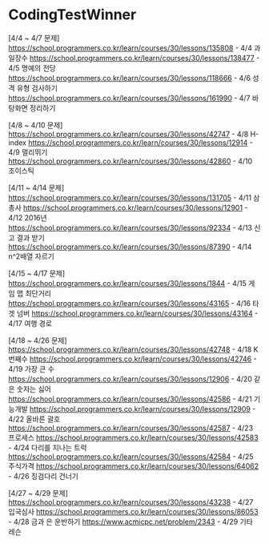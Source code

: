 # CodingTestWinner
[4/4 ~ 4/7 문제]<br/>
https://school.programmers.co.kr/learn/courses/30/lessons/135808 - 4/4 과일장수
https://school.programmers.co.kr/learn/courses/30/lessons/138477 - 4/5 명예의 전당
https://school.programmers.co.kr/learn/courses/30/lessons/118666 - 4/6 성격 유형 검사하기
https://school.programmers.co.kr/learn/courses/30/lessons/161990 - 4/7 바탕화면 정리하기

[4/8 ~ 4/10 문제]<br/>
https://school.programmers.co.kr/learn/courses/30/lessons/42747 - 4/8 H-index
https://school.programmers.co.kr/learn/courses/30/lessons/12914 - 4/9 멀리뛰기
https://school.programmers.co.kr/learn/courses/30/lessons/42860 - 4/10 조이스틱

[4/11 ~ 4/14 문제]<br/>
https://school.programmers.co.kr/learn/courses/30/lessons/131705 - 4/11 삼총사
https://school.programmers.co.kr/learn/courses/30/lessons/12901 - 4/12 2016년
https://school.programmers.co.kr/learn/courses/30/lessons/92334 - 4/13 신고 결과 받기
https://school.programmers.co.kr/learn/courses/30/lessons/87390 - 4/14 n^2배열 자르기

[4/15 ~ 4/17 문제]<br/>
https://school.programmers.co.kr/learn/courses/30/lessons/1844 - 4/15 게임 맵 최단거리
https://school.programmers.co.kr/learn/courses/30/lessons/43165 - 4/16 타겟 넘버
https://school.programmers.co.kr/learn/courses/30/lessons/43164 - 4/17 여행 경로

[4/18 ~ 4/26 문제]<br/>
https://school.programmers.co.kr/learn/courses/30/lessons/42748 - 4/18 K번째수
https://school.programmers.co.kr/learn/courses/30/lessons/42746 - 4/19 가장 큰 수
https://school.programmers.co.kr/learn/courses/30/lessons/12906 - 4/20 같은 숫자는 싫어
https://school.programmers.co.kr/learn/courses/30/lessons/42586 - 4/21 기능개발
https://school.programmers.co.kr/learn/courses/30/lessons/12909 - 4/22 올바른 괄호
https://school.programmers.co.kr/learn/courses/30/lessons/42587 - 4/23 프로세스
https://school.programmers.co.kr/learn/courses/30/lessons/42583 - 4/24 다리를 지나는 트럭
https://school.programmers.co.kr/learn/courses/30/lessons/42584 - 4/25 주식가격
https://school.programmers.co.kr/learn/courses/30/lessons/64062 - 4/26 징검다리 건너기

[4/27 ~ 4/29 문제]<br/>
https://school.programmers.co.kr/learn/courses/30/lessons/43238 - 4/27 입국심사
https://school.programmers.co.kr/learn/courses/30/lessons/86053 - 4/28 금과 은 운반하기
https://www.acmicpc.net/problem/2343 - 4/29 기타 레슨 
